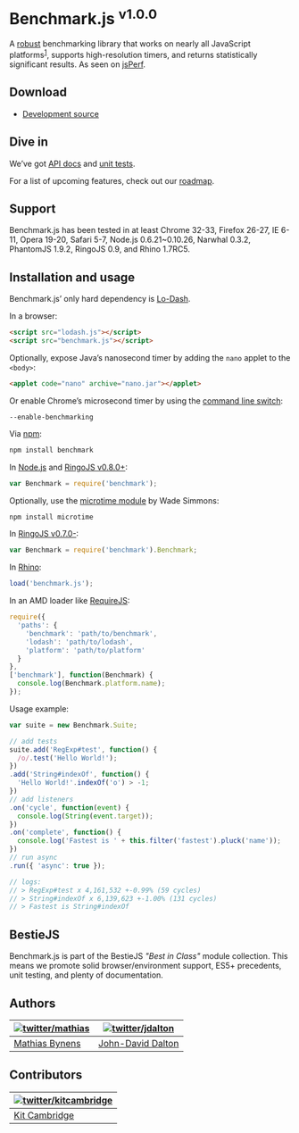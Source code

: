 # Benchmark.js <sup>v1.0.0</sup>

A [robust](http://calendar.perfplanet.com/2010/bulletproof-javascript-benchmarks/ "Bulletproof JavaScript benchmarks") benchmarking library that works on nearly all JavaScript platforms<sup><a name="fnref1" href="#fn1">1</a></sup>, supports high-resolution timers, and returns statistically significant results. As seen on [jsPerf](http://jsperf.com/).

## Download

 * [Development source](https://raw.github.com/bestiejs/benchmark.js/v1.0.0/benchmark.js)

## Dive in

We’ve got [API docs](http://benchmarkjs.com/docs) and [unit tests](http://benchmarkjs.com/tests).

For a list of upcoming features, check out our [roadmap](https://github.com/bestiejs/benchmark.js/wiki/Roadmap).

## Support

Benchmark.js has been tested in at least Chrome 32-33, Firefox 26-27, IE 6-11, Opera 19-20, Safari 5-7, Node.js 0.6.21~0.10.26, Narwhal 0.3.2, PhantomJS 1.9.2, RingoJS 0.9, and Rhino 1.7RC5.

## Installation and usage

Benchmark.js’ only hard dependency is [Lo-Dash](http://lodash.com/).

In a browser:

```html
<script src="lodash.js"></script>
<script src="benchmark.js"></script>
```

Optionally, expose Java’s nanosecond timer by adding the `nano` applet to the `<body>`:

```html
<applet code="nano" archive="nano.jar"></applet>
```

Or enable Chrome’s microsecond timer by using the [command line switch](http://peter.sh/experiments/chromium-command-line-switches/#enable-benchmarking):

    --enable-benchmarking

Via [npm](http://npmjs.org/):

```bash
npm install benchmark
```

In [Node.js](http://nodejs.org/) and [RingoJS v0.8.0+](http://ringojs.org/):

```js
var Benchmark = require('benchmark');
```

Optionally, use the [microtime module](https://github.com/wadey/node-microtime) by Wade Simmons:

```bash
npm install microtime
```

In [RingoJS v0.7.0-](http://ringojs.org/):

```js
var Benchmark = require('benchmark').Benchmark;
```

In [Rhino](http://www.mozilla.org/rhino/):

```js
load('benchmark.js');
```

In an AMD loader like [RequireJS](http://requirejs.org/):

```js
require({
  'paths': {
    'benchmark': 'path/to/benchmark',
    'lodash': 'path/to/lodash',
    'platform': 'path/to/platform'
  }
},
['benchmark'], function(Benchmark) {
  console.log(Benchmark.platform.name);
});
```

Usage example:

```js
var suite = new Benchmark.Suite;

// add tests
suite.add('RegExp#test', function() {
  /o/.test('Hello World!');
})
.add('String#indexOf', function() {
  'Hello World!'.indexOf('o') > -1;
})
// add listeners
.on('cycle', function(event) {
  console.log(String(event.target));
})
.on('complete', function() {
  console.log('Fastest is ' + this.filter('fastest').pluck('name'));
})
// run async
.run({ 'async': true });

// logs:
// > RegExp#test x 4,161,532 +-0.99% (59 cycles)
// > String#indexOf x 6,139,623 +-1.00% (131 cycles)
// > Fastest is String#indexOf
```

## BestieJS

Benchmark.js is part of the BestieJS *"Best in Class"* module collection. This means we promote solid browser/environment support, ES5+ precedents, unit testing, and plenty of documentation.

## Authors

| [![twitter/mathias](http://gravatar.com/avatar/24e08a9ea84deb17ae121074d0f17125?s=70)](https://twitter.com/mathias "Follow @mathias on Twitter") | [![twitter/jdalton](http://gravatar.com/avatar/299a3d891ff1920b69c364d061007043?s=70)](https://twitter.com/jdalton "Follow @jdalton on Twitter") |
|---|---|
| [Mathias Bynens](http://mathiasbynens.be/) | [John-David Dalton](http://allyoucanleet.com/) |

## Contributors

| [![twitter/kitcambridge](http://gravatar.com/avatar/6662a1d02f351b5ef2f8b4d815804661?s=70)](https://twitter.com/kitcambridge "Follow @kitcambridge on Twitter") |
|---|
| [Kit Cambridge](http://kitcambridge.be/) |
